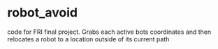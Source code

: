 # robot_avoid
code for FRI final project. Grabs each active bots coordinates and then relocates a robot to a location outside of its current path
